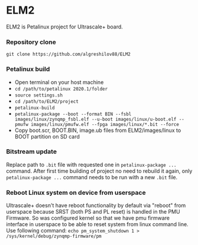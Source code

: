 # ELM2
ELM2 is Petalinux project for Ultrascale+ board.

### Repository clone
`git clone https://github.com/algreshilov88/ELM2`

### Petalinux build
* Open terminal on your host machine
* `cd /path/to/petalinux 2020.1/folder`
* `source settings.sh`
* `cd /path/to/ELM2/project`
* `petalinux-build`
* `petalinux-package --boot --format BIN --fsbl images/linux/zynqmp_fsbl.elf --u-boot images/linux/u-boot.elf --pmufw images/linux/pmufw.elf --fpga images/linux/*.bit --force`
* Copy boot.scr, BOOT.BIN, image.ub files from ELM2/images/linux to BOOT partition on SD card

### Bitstream update
Replace path to `.bit` file with requested one in `petalinux-package ...` command. After first time building of project no need to rebuild it again, only `petalinux-package ...` command needs to be run with a new `.bit` file.

### Reboot Linux system on device from userspace
Ultrascale+ doesn't have reboot functionality by default via "reboot" from userspace because SRST (both PS and PL reset) is handled in the PMU Firmware. 
So was configured kernel so that we have pmu firmware interface in userspace to be able to reset system from linux command line. Use following command: 
`echo pm_system_shutdown 1 > /sys/kernel/debug/zynqmp-firmware/pm`
